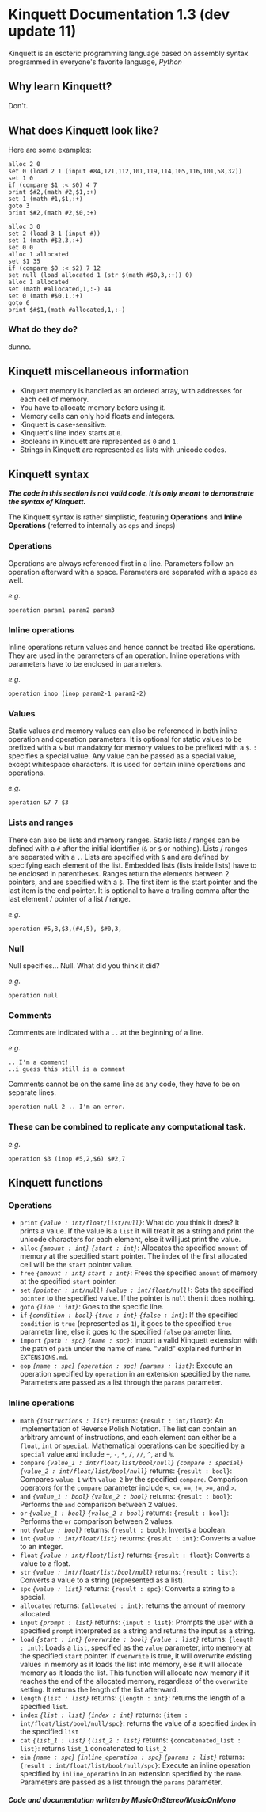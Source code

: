 # Kinquett Documentation 1.3 (dev update 11)

Kinquett is an esoteric programming language based on assembly syntax programmed in everyone's favorite language, *Python*

## Why learn Kinquett?

Don't.

## What does Kinquett look like?

Here are some examples:

```
alloc 2 0
set 0 (load 2 1 (input #84,121,112,101,119,114,105,116,101,58,32))
set 1 0
if (compare $1 :< $0) 4 7
print $#2,(math #2,$1,:+)
set 1 (math #1,$1,:+)
goto 3
print $#2,(math #2,$0,:+)
```
```
alloc 3 0
set 2 (load 3 1 (input #))
set 1 (math #$2,3,:+)
set 0 0
alloc 1 allocated
set $1 35
if (compare $0 :< $2) 7 12
set null (load allocated 1 (str $(math #$0,3,:+)) 0)
alloc 1 allocated
set (math #allocated,1,:-) 44
set 0 (math #$0,1,:+)
goto 6
print $#$1,(math #allocated,1,:-)
```
### What do they do?

dunno.
## Kinquett miscellaneous information

- Kinquett memory is handled as an ordered array, with addresses for each cell of memory.
- You have to allocate memory before using it.
- Memory cells can only hold floats and integers.
- Kinquett is case-sensitive.
- Kinquett's line index starts at `0`.
- Booleans in Kinquett are represented as `0` and `1`.
- Strings in Kinquett are represented as lists with unicode codes.

## Kinquett syntax

***The code in this section is not valid code. It is only meant to demonstrate the syntax of Kinquett.***

The Kinquett syntax is rather simplistic, featuring **Operations** and **Inline Operations** (referred to internally as `ops` and `inops`)

### Operations

Operations are always referenced first in a line. Parameters follow an operation afterward with a space. Parameters are separated with a space as well.

*e.g.*
```
operation param1 param2 param3
```

### Inline operations

Inline operations return values and hence cannot be treated like operations. They are used in the parameters of an operation. Inline operations with parameters have to be enclosed in parameters. 

*e.g.*
```
operation inop (inop param2-1 param2-2)
```

### Values

Static values and memory values can also be referenced in both inline operation and operation parameters. It is optional for static values to be prefixed with a `&` but mandatory for memory values to be prefixed with a `$`. `:` specifies a special value. Any value can be passed as a special value, except whitespace characters. It is used for certain inline operations and operations.

*e.g.*
```
operation &7 7 $3
```

### Lists and ranges

There can also be lists and memory ranges. Static lists / ranges can be defined with a `#` after the initial identifier (`&` or `$` or nothing). Lists / ranges are separated with a `,`. Lists are specified with `&` and are defined by specifying each element of the list. Embedded lists (lists inside lists) have to be enclosed in parentheses. Ranges return the elements between 2 pointers, and are specified with a `$`. The first item is the start pointer and the last item is the end pointer. It is optional to have a trailing comma after the last element / pointer of a list / range. 

*e.g.*
```
operation #5,8,$3,(#4,5), $#0,3,
```

### Null

Null specifies... Null. What did you think it did?

*e.g.*
```
operation null
```

### Comments

Comments are indicated with a `..` at the beginning of a line.

*e.g.*
```
.. I'm a comment!
..i guess this still is a comment
```
Comments cannot be on the same line as any code, they have to be on separate lines.
```
operation null 2 .. I'm an error.
```

### These can be combined to replicate any computational task.

*e.g.*
```
operation $3 (inop #5,2,$6) $#2,7
```

## Kinquett functions

### Operations 
- `print` *`{value : int/float/list/null}`*: What do you think it does? It prints a value. If the value is a `list` it will treat it as a string and print the unicode characters for each element, else it will just print the value.
- `alloc`  *`{amount : int}` `{start : int}`*: Allocates the specified `amount` of memory at the specified `start` pointer. The index of the first allocated cell will be the `start` pointer value.
- `free` *`{amount : int}` `start : int}`*: Frees the specified `amount` of memory at the specified `start` pointer. 
- `set` *`{pointer : int/null}` `{value : int/float/null}`*: Sets the specified `pointer` to the specified value. If the pointer is `null` then it does nothing. 
- `goto` *`{line : int}`*: Goes to the specific line. 
- `if` *`{condition : bool}` `{true : int}` `{false : int}`*: If the specified `condition` is `true` (represented as `1`), it goes to the specified `true` parameter line, else it goes to the specified `false` parameter line.
- `import` *`{path : spc}` `{name : spc}`*: Import a valid Kinquett extension with the path of `path` under the name of `name`. "valid" explained further in `EXTENSIONS.md`.
- `eop` *`{name : spc}` `{operation : spc}` `{params : list}`*: Execute an operation specified by `operation` in an extension specified by the `name`. Parameters are passed as a list through the `params` parameter. 

### Inline operations

- `math` *`{instructions : list}`* returns: `{result : int/float}`: An implementation of Reverse Polish Notation. The list can contain an arbitrary amount of instructions, and each element can either be a `float`, `int` or `special`. Mathematical operations can be specified by a `special` value and include `+`, `-`, `*`, `/`, `//`, `^`, and `%`. 
- `compare` *`{value_1 : int/float/list/bool/null}` `{compare : special}` `{value_2 : int/float/list/bool/null}`* returns: `{result : bool}`: Compares `value_1` with `value_2` by the specified `compare`. Comparison operators for the `compare` parameter include `<`, `<=`, `==`, `!=`, `>=`, and `>`.
- `and` *`{value_1 : bool}` `{value_2 : bool}`* returns: `{result : bool}`: Performs the `and` comparison between 2 values. 
- `or` *`{value_1 : bool}` `{value_2 : bool}`* returns: `{result : bool}`: Performs the `or` comparison between 2 values. 
- `not` *`{value : bool}`* returns: `{result : bool}`: Inverts a boolean.
- `int` *`{value : int/float/list}`* returns: `{result : int}`: Converts a value to an integer.
- `float` *`{value : int/float/list}`* returns: `{result : float}`: Converts a value to a float.
- `str` *`{value : int/float/list/bool/null}`* returns: `{result : list}`: Converts a value to a string (represented as a list).
- `spc` *`{value : list}`* returns: `{result : spc}`: Converts a string to a special.
- `allocated` returns: `{allocated : int}`: returns the amount of memory allocated.
- `input` *`{prompt : list}`* returns: `{input : list}`: Prompts the user with a specified `prompt` interpreted as a string and returns the input as a string. 
- `load` *`{start : int}` `{overwrite : bool}` `{value : list}`* returns: `{length : int}`: Loads a `list`, specified as the `value` parameter, into memory at the specified `start` pointer. If `overwrite` is true, it will overwrite existing values in memory as it loads the list into memory, else it will allocate memory as it loads the list. This function will allocate new memory if it reaches the end of the allocated memory, regardless of the `overwrite` setting. It returns the length of the list afterward.
- `length` *`{list : list}`* returns: `{length : int}`: returns the length of a specified `list`.
- `index` *`{list : list}` `{index : int}`* returns: `{item : int/float/list/bool/null/spc}`: returns the value of a specified `index` in the specified `list`
- `cat` *`{list_1 : list}` `{list_2 : list}`* returns: `{concatenated_list : list}`: returns `list_1` concatenated to `list_2`
- `ein` *`{name : spc}` `{inline_operation : spc}` `{params : list}`* returns: `{result : int/float/list/bool/null/spc}`: Execute an inline operation specified by `inline_operation` in an extension specified by the `name`. Parameters are passed as a list through the `params` parameter. 


##### Code and documentation written by MusicOnStereo/MusicOnMono

